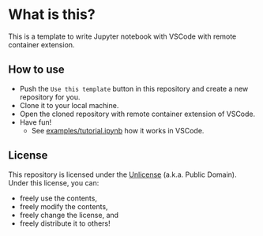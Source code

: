 # What is this?
This is a template to write Jupyter notebook with VSCode with remote container extension.

## How to use
- Push the `Use this template` button in this repository and create a new repository for you.
- Clone it to your local machine.
- Open the cloned repository with remote container extension of VSCode.
- Have fun!
  - See [examples/tutorial.ipynb](examples/tutorial.ipynb) how it works in VSCode.

## License
This repository is licensed under the [Unlicense](LICENSE) (a.k.a. Public Domain). Under this license, you can:

- freely use the contents,
- freely modify the contents,
- freely change the license, and
- freely distribute it to others!
